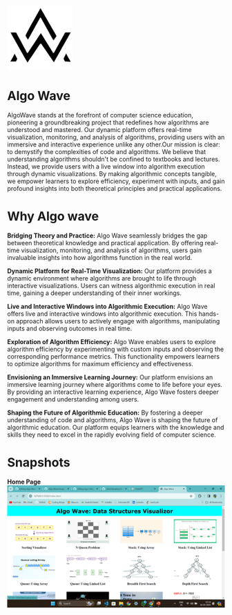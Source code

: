 ![logo](https://github.com/nilachalasahoo/Algo-Wave/blob/dd9ca75871fd2c93ece762983e876118aa340906/Image/logo.png)

# Algo Wave
AlgoWave stands at the forefront of computer science education, pioneering a groundbreaking project that redefines how algorithms are understood and mastered. Our dynamic platform offers real-time visualization, monitoring, and analysis of algorithms, providing users with an immersive and interactive experience unlike any other.Our mission is clear: to demystify the complexities of code and algorithms. We believe that understanding algorithms shouldn't be confined to textbooks and lectures. Instead, we provide users with a live window into algorithm execution through dynamic visualizations. By making algorithmic concepts tangible, we empower learners to explore efficiency, experiment with inputs, and gain profound insights into both theoretical principles and practical applications.

# Why Algo wave
**Bridging Theory and Practice:** Algo Wave seamlessly bridges the gap between theoretical knowledge and practical application. By offering real-time visualization, monitoring, and analysis of algorithms, users gain invaluable insights into how algorithms function in the real world.

**Dynamic Platform for Real-Time Visualization:** Our platform provides a dynamic environment where algorithms are brought to life through interactive visualizations. Users can witness algorithmic execution in real time, gaining a deeper understanding of their inner workings.

**Live and Interactive Windows into Algorithmic Execution:** Algo Wave offers live and interactive windows into algorithmic execution. This hands-on approach allows users to actively engage with algorithms, manipulating inputs and observing outcomes in real time.

**Exploration of Algorithm Efficiency:** Algo Wave enables users to explore algorithm efficiency by experimenting with custom inputs and observing the corresponding performance metrics. This functionality empowers learners to optimize algorithms for maximum efficiency and effectiveness.

**Envisioning an Immersive Learning Journey:** Our platform envisions an immersive learning journey where algorithms come to life before your eyes. By providing an interactive learning experience, Algo Wave fosters deeper engagement and understanding among users.

**Shaping the Future of Algorithmic Education:** By fostering a deeper understanding of code and algorithms, Algo Wave is shaping the future of algorithmic education. Our platform equips learners with the knowledge and skills they need to excel in the rapidly evolving field of computer science.

# Snapshots
**Home Page**
![1](https://github.com/nilachalasahoo/Algo-Wave/blob/4f13b926744b9f8ea69ae54533efaf8bd59150d0/Image/Screenshot%20(96).png)
